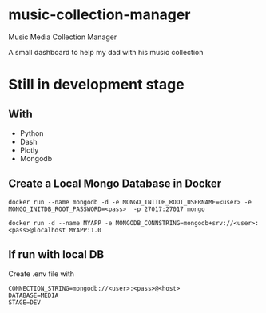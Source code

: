 # music-collection-manager
Music Media Collection Manager


A small dashboard to help my dad with his music collection 

# Still in development stage

## With 
- Python
- Dash
- Plotly
- Mongodb

## Create a Local Mongo Database in Docker 

```
docker run --name mongodb -d -e MONGO_INITDB_ROOT_USERNAME=<user> -e MONGO_INITDB_ROOT_PASSWORD=<pass>  -p 27017:27017 mongo

```

```
docker run -d --name MYAPP -e MONGODB_CONNSTRING=mongodb+srv://<user>:<pass>@localhost MYAPP:1.0

```
## If run with local DB

Create .env file with
```
CONNECTION_STRING=mongodb://<user>:<pass>@<host>
DATABASE=MEDIA
STAGE=DEV

```